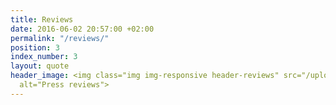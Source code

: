 ```yaml
---
title: Reviews
date: 2016-06-02 20:57:00 +02:00
permalink: "/reviews/"
position: 3
index_number: 3
layout: quote
header_image: <img class="img img-responsive header-reviews" src="/uploads/reviews_header.png"
  alt="Press reviews">
---
```


